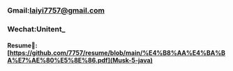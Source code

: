 ### Gmail:laiyi7757@gmail.com
### Wechat:Unitent_
#### Resume🔗:[https://github.com/7757/resume/blob/main/%E4%B8%AA%E4%BA%BA%E7%AE%80%E5%8E%86.pdf](Musk-5-java)
